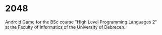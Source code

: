 # 2048
Android Game for the BSc course "High Level Programming Languages 2" at the Faculty of Informatics of the University of Debrecen.
